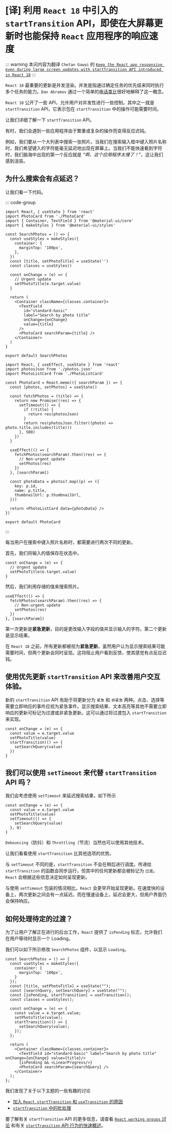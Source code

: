 # [译] 利用 `React 18` 中引入的 `startTransition` API，即使在大屏幕更新时也能保持 `React` 应用程序的响应速度


::: warning 
本问内容为翻译 `Chetan Gawai` 的 [`Keep the React app responsive even during large screen updates with startTransition API introduced in React 18`](https://blog.saeloun.com/2021/09/09/react-18-introduces-startTransition-api/)
:::


`React 18` 最重要的更新是并发渲染。并发是指通过确定任务的优先级来同时执行多个任务的能力。`Dan Abramov` 通过一个简单的[电话类比](https://github.com/reactwg/react-18/discussions/46#discussioncomment-846786)很好地解释了这一概念。

`React 18` 公开了一些 API，允许用户对并发性进行一些控制。其中之一就是 `startTransition` API，它表示包在 `startTransition` 中的操作可能需要时间。

让我们详细了解一下 `startTransition` API。

有时，我们会遇到一些应用程序由于繁重或复杂的操作而变得反应迟钝。

例如，我们要从一个大列表中搜索一张照片。当我们在搜索输入框中键入照片名称时，我们希望键入的字符能毫无延迟地出现在屏幕上。当我们不能快速看到字符时，我们脑海中出现的第一个反应就是 _"啊，这个应用程序太慢了！"_，这让我们感到沮丧。

<ZoomImg src="/search_before_startTransition.gif" class="w-fill"  />

## 为什么搜索会有点延迟？

让我们看一下代码。

::: code-group

```jsx:line-numbers {2,15-18} [SearchPhotos.jsx]
import React, { useState } from 'react'
import PhotoCard from './PhotoCard'
import { Container, TextField } from '@material-ui/core'
import { makeStyles } from '@material-ui/styles'

const SearchPhotos = () => {
  const useStyles = makeStyles({
    container: {
      marginTop: '100px',
    },
  })
  const [title, setPhotoTitle] = useState('')
  const classes = useStyles()

  const onChange = (e) => {
    // Urgent update
    setPhotoTitle(e.target.value)
  }

  return (
    <Container className={classes.container}>
      <TextField
        id="standard-basic"
        label="Search by photo title"
        onChange={onChange}
        value={title}
      />
      <PhotoCard searchParam={title} />
    </Container>
  )
}

export default SearchPhotos
```

```jsx:line-numbers {19-24} [PhotoCard.jsx]
import React, { useEffect, useState } from 'react'
import photosJson from './photos.json'
import PhotoListCard from './PhotoListCard'

const PhotoCard = React.memo(({ searchParam }) => {
  const [photos, setPhotos] = useState()

  const fetchPhotos = (title) => {
    return new Promise((res) => {
      setTimeout(() => {
        if (!title) {
          return res(photosJson)
        }
        return res(photosJson.filter((photo) => photo.title.includes(title)))
      }, 500)
    })
  }

  useEffect(() => {
    fetchPhotos(searchParam).then((res) => {
      // Non-urgent update
      setPhotos(res)
    })
  }, [searchParam])

  const photoData = photos?.map((p) => ({
    key: p.id,
    name: p.title,
    thumbnailUrl: p.thumbnailUrl,
  }))

  return <PhotoListCard data={photoData} />
})

export default PhotoCard
```

:::

每当用户在搜索中键入照片名称时，都需要进行两次不同的更新。

首先，我们将输入的值保存在状态中。

```jsx:line-numbers
const onChange = (e) => {
  // Urgent update
  setPhotoTitle(e.target.value)
}
```

然后，我们利用存储的值来搜索照片。

```jsx:line-numbers
useEffect(() => {
  fetchPhotos(searchParam).then((res) => {
    // Non-urgent update
    setPhotos(res)
  })
}, [searchParam])
```

第一次更新是**紧急更新**，目的是更改输入字段的值并显示输入的字符。第二个更新是显示结果。

在 `React 18` 之前，所有更新都被视为**紧急更新**。虽然用户认为显示搜索结果可能需要时间，但两个更新会同时呈现。这将阻止用户看到反馈，使其感觉有点反应迟钝。

## 使用优先更新 `startTransition` API 来改善用户交互体验。

新的 `startTransition` API 有助于将更新分为 `紧急` 和 `非紧急` 两种。点击、选择等需要立即响应的事件应视为紧急事件。显示搜索结果、文本高亮等其他不需要立即响应的更新可标记为过渡或非紧急更新。这可以通过将过渡包入 `startTransition` 来实现。

```jsx:line-numbers
const onChange = (e) => {
  const value = e.target.value
  setPhotoTitle(value)
  startTransition(() => {
    setSearchQuery(value)
  })
}
```

<ZoomImg src="/search_after_startTransition.gif" class="w-fill"  />

## 我们可以使用 `setTimeout` 来代替 `startTransition` API 吗？

我们会考虑使用 `setTimeout` 来延迟搜索结果，如下所示

```jsx:line-numbers
const onChange = (e) => {
  const value = e.target.value
  setPhotoTitle(value)
  setTimeout(() => {
    setSearchQuery(value)
  }, 0)
}
```

`Debouncing`（防抖）和 `Throttling`（节流）当然也可以使用其他技术。

让我们看看使用 `startTransition` 比其他选项的优势。

与 `setTimeout` 不同的是，`startTransition` 不会在稍后进行调度。传递给 `startTransition` 的函数会同步运行，但其中的任何更新都会被标记为 `过渡`。`React` 会根据这些信息决定如何呈现更新。

与使用 `setTimeout` 包装的情况相比，`React` 会更早开始呈现更新。在速度快的设备上，两次更新之间会有一点延迟。而在慢速设备上，延迟会更大，但用户界面仍会保持响应。

## 如何处理待定的过渡？

为了让用户了解正在进行的后台工作，`React` 提供了 `isPending` 标志，允许我们在用户等待时显示一个 Loading。

我们可以如下所示修改 `SearchPhotos` 组件，以显示 `Loading`。

```jsx:line-numbers
const SearchPhotos = () => {
  const useStyles = makeStyles({
    container: {
      marginTop: '100px',
    }
  });
  const [title, setPhotoTitle] = useState("");
  const [searchQuery, setSearchQuery] = useState("");
  const [isPending, startTransition] = useTransition();
  const classes = useStyles();

  const onChange = (e) => {
    const value = e.target.value;
    setPhotoTitle(value);
    startTransition(() => {
      setSearchQuery(value);
    });
  };

  return (
    <Container className={classes.container}>
      <TextField id="standard-basic" label="Search by photo title" onChange={onChange} value={title}/>
      {isPending && <LinearProgress/>}
      <PhotoCard searchParam={searchQuery} />
    </Container>
  );
};
```

我们发现了关于以下主题的一些有趣的讨论

- [加入 `React.startTransition` 和 `useTransition` 的原因](https://github.com/reactwg/react-18/discussions/41#discussioncomment-841327)
- [`startTransition` 中的批处理](https://github.com/reactwg/react-18/discussions/41#discussioncomment-855674)

要了解有关 `startTransition` API 的更多信息，请查看 [`React working groups` 讨论](https://github.com/reactwg/react-18/discussions/41) 和有关 [`startTransition` API 行为的快速概述](https://github.com/facebook/react/issues/21649)。
